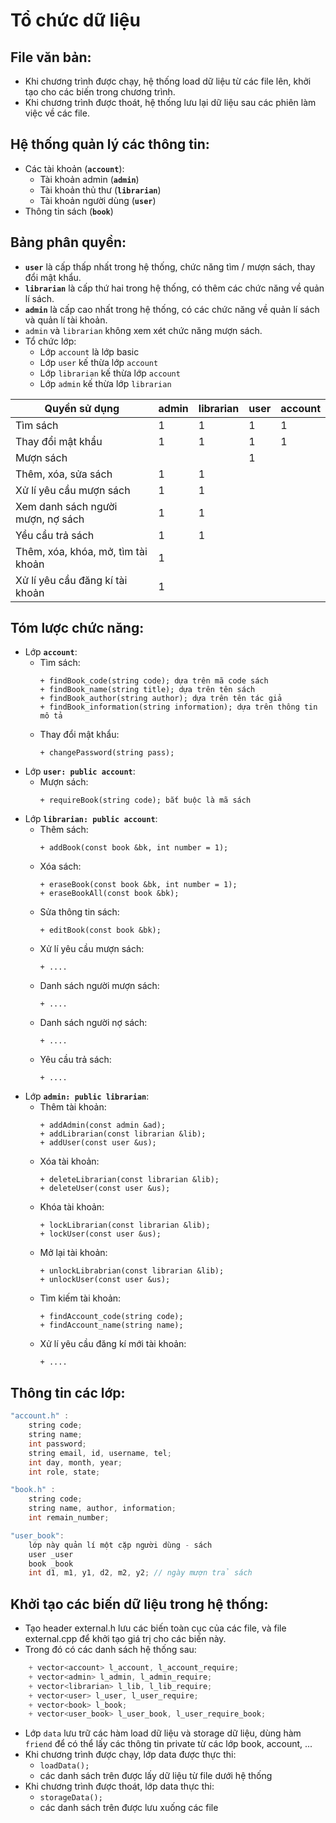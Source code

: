 # Tổ chức dữ liệu

## File văn bản:

+ Khi chương trình được chạy, hệ thống load dữ liệu từ các file lên, khởi tạo cho các biến trong chương trình.
+ Khi chương trình được thoát, hệ thống lưu lại dữ liệu sau các phiên làm việc về các file.

## Hệ thống quản lý các thông tin:
+ Các tài khoản (**``account``**):
	+ Tài khoản admin (**``admin``**) 
	+ Tài khoản thủ thư (**``librarian``**)
	+ Tài khoản người dùng (**``user``**)
+ Thông tin sách (**``book``**)
	
## Bảng phân quyền:

+ **``user``** là cấp thấp nhất trong hệ thống, chức năng tìm / mượn sách, thay đổi mật khẩu.
+ **``librarian``** là cấp thứ hai trong hệ thống, có thêm các chức năng về quản lí sách.
+ **``admin``** là cấp cao nhất trong hệ thống, có các chức năng về quản lí sách và quản lí tài khoản.
+ ``admin`` và ``librarian`` không xem xét chức năng mượn sách.
+ Tổ chức lớp:
	+ Lớp ``account`` là lớp basic
	+ Lớp ``user`` kế thừa lớp ``account``
	+ Lớp ``librarian`` kế thừa lớp ``account``
	+ Lớp ``admin`` kế thừa lớp ``librarian``
	
|Quyền sử dụng| admin| librarian| user| account |
|----|-----|-----|-----|----|
|Tìm sách| 1|	1|	1|	1	|
|Thay đổi mật khẩu |	1|	1|1	|	1|
|Mượn sách | | | 1| |
|Thêm, xóa, sửa sách|1|1|||
|Xử lí yêu cầu mượn sách|1|1|||
|Xem danh sách người mượn, nợ sách|1|1|||
|Yều cầu trả sách|1|1|||
| Thêm, xóa, khóa, mở, tìm tài khoản | 1||||
|Xử lí yêu cầu đăng kí tài khoản |1||||

	
## Tóm lược chức năng:
+ Lớp **``account``**: 
	+ Tìm sách:
		```
		+ findBook_code(string code); dựa trên mã code sách
		+ findBook_name(string title); dựa trên tên sách 
		+ findBook_author(string author); dựa trên tên tác giả
		+ findBook_information(string information); dựa trên thông tin mô tả
		```
	+ Thay đổi mật khẩu:
		```
		+ changePassword(string pass);
		```
+ Lớp **``user: public account``**:
	+ Mượn sách:
		```
		+ requireBook(string code); bắt buộc là mã sách
		```
+ Lớp **``librarian: public account``**:
	+ Thêm sách:
		```
		+ addBook(const book &bk, int number = 1);
		```
	+ Xóa sách:
		```
		+ eraseBook(const book &bk, int number = 1);
		+ eraseBookAll(const book &bk);
		```
	+ Sửa thông tin sách:
		```
		+ editBook(const book &bk);
		```
	+ Xử lí yêu cầu mượn sách:
		```
		+ ....
		```
	+ Danh sách người mượn sách:
		```
		+ ....
		```
	+ Danh sách người nợ sách:
		```
		+ ....
		```
	+ Yêu cầu trả sách:
		```
		+ ....
		```
+ Lớp **``admin: public librarian``**:
	+ Thêm tài khoản:
		```
		+ addAdmin(const admin &ad);
		+ addLibrarian(const librarian &lib);
		+ addUser(const user &us);
		```
	+ Xóa tài khoản:
		```
		+ deleteLibrarian(const librarian &lib);
		+ deleteUser(const user &us);
		```
	+ Khóa tài khoản:
		```
		+ lockLibrarian(const librarian &lib);
		+ lockUser(const user &us);
		```
	+ Mở lại tài khoản:
		```
		+ unlockLibrabrian(const librarian &lib);
		+ unlockUser(const user &us);
		```
	+ Tìm kiếm tài khoản:
		```
		+ findAccount_code(string code);
		+ findAccount_name(string name);
		```
	+ Xử lí yêu cầu đăng kí mới tài khoản:
		```
		+ ....
		```
			
## Thông tin các lớp:
``` cpp
"account.h" :
	string code;
	string name; 
	int password;
	string email, id, username, tel;
	int day, month, year;
	int role, state;
```
	
``` cpp
"book.h" :
	string code;
	string name, author, information;
	int remain_number;
```

``` cpp
"user_book":
	lớp này quản lí một cặp người dùng - sách
	user _user
	book _book
	int d1, m1, y1, d2, m2, y2; // ngày mượn trả sách
```
	
## Khởi tạo các biến dữ liệu trong hệ thống:
+ Tạo header external.h lưu các biến toàn cục của các file, và file external.cpp để khởi tạo giá trị cho các biến này.
+ Trong đó có các danh sách hệ thống sau:
``` cpp
	+ vector<account> l_account, l_account_require; 
	+ vector<admin> l_admin, l_admin_require; 
	+ vector<librarian> l_lib, l_lib_require;
	+ vector<user> l_user, l_user_require;
	+ vector<book> l_book;
	+ vector<user_book> l_user_book, l_user_require_book;
```
+ Lớp ``data`` lưu trữ các hàm load dữ liệu và storage dữ liệu, dùng hàm ``friend`` để có thể lấy các thông tin private từ các lớp book, account, ...
+ Khi chương trình được chạy, lớp data được thực thi:
	+ ``loadData();``
	+ các danh sách trên được lấy dữ liệu từ file dưới hệ thống
+ Khi chương trình được thoát, lớp data thực thi:
	+ ``storageData();``
	+ các danh sách trên được lưu xuống các file
				